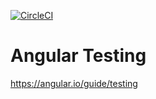 [![CircleCI](https://circleci.com/gh/zakdim/testing/tree/master.svg?style=svg)](https://circleci.com/gh/zakdim/testing/tree/master)

# Angular Testing

https://angular.io/guide/testing

